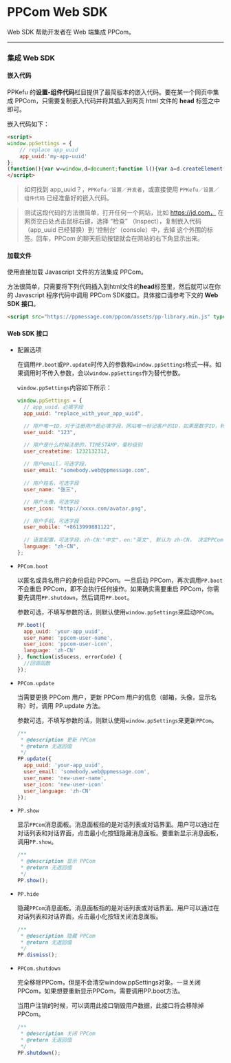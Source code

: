 # PPCom Web SDK

Web SDK 帮助开发者在 Web 端集成 PPCom。

----

### 集成 Web SDK

#### 嵌入代码
PPKefu 的**设置-组件代码**栏目提供了最简版本的嵌入代码。要在某一个网页中集成 PPCom，只需要复制嵌入代码并将其插入到网页 html 文件的 **head** 标签之中即可。

嵌入代码如下：

```html
<script>
window.ppSettings = {
    // replace app_uuid
    app_uuid:'my-app-uuid'
};
(function(){var w=window,d=document;function l(){var a=d.createElement('script');a.type='text/javascript';a.async=!0;a.src='https://ppmessage.com/ppcom/assets/pp-library.min.js';var b=d.getElementsByTagName('script')[0];b.parentNode.insertBefore(a,b)}w.attachEvent?w.attachEvent('onload',l):w.addEventListener('load',l,!1);})()
</script>
```

> 如何找到 app_uuid？，`PPKefu／设置／开发者`，或直接使用 `PPKefu／设置／组件代码` 已经准备好的嵌入代码。

> 测试这段代码的方法很简单，打开任何一个网站，比如 https://jd.com， 在网页空白处点击鼠标右键，选择 “检查” （Inspect），复制嵌入代码（app_uuid 已经替换）到 ‘控制台’（console）中，去掉 <script></script>这个外围的标签。回车，PPCom 的聊天启动按钮就会在网站的右下角显示出来。

#### 加载文件
使用直接加载 Javascript 文件的方法集成 PPCom。

方法很简单，只需要将下列代码插入到html文件的**head**标签里，然后就可以在你的 Javascript 程序代码中调用 PPCom SDK接口。具体接口请参考下文的 **Web SDK 接口**。

```html
<script src="https://ppmessage.com/ppcom/assets/pp-library.min.js" type="text/javascript"></script>
```

#### Web SDK 接口

- 配置选项
  
  在调用`PP.boot`或`PP.update`时传入的参数和`window.ppSettings`格式一样。如果调用时不传入参数，会以`window.ppSettings`作为替代参数。
  
  `window.ppSettings`内容如下所示：

  ```javascript
  window.ppSettings = {
	// app_uuid，必填字段
	app_uuid: "replace_with_your_app_uuid",

    // 用户唯一ID，对于注册用户是必填字段，网站唯一标记客户的ID，如果是数字ID，转成string
    user_uuid: "123",

    // 用户是什么时候注册的，TIMESTAMP，毫秒级别
    user_createtime: 1232132312,
    
    // 用户email，可选字段，
	user_email: "somebody.web@ppmessage.com",
    
    // 用户姓名，可选字段
    user_name: "张三",

    // 用户头像，可选字段
    user_icon: "http://xxxx.com/avatar.png",

    // 用户手机，可选字段
    user_mobile: "+8613999881122",
    
	// 语言配置，可选字段，zh-CN:"中文"，en:"英文", 默认为 zh-CN， 决定PPCom界面显示语言
	language: "zh-CN",
  };
  ```

- `PPCom.boot`
  
  以匿名或具名用户的身份启动 PPCom。一旦启动 PPCom，再次调用`PP.boot`不会重启 PPCom，即不会执行任何操作。如果确实需要重启 PPCom，你需要先调用`PP.shutdown`，然后调用`PP.boot`。
  
  参数可选，不填写参数的话，则默认使用`window.ppSettings`来启动`PPCom`。
  
  ```javascript
  PP.boot({
    app_uuid: 'your-app_uuid',
    user_name: 'ppcom-user-name',
    user_icon: 'ppcom-user-icon',
    language: 'zh-CN'
  }, function(isSucess, errorCode) {
    //回调函数
  });
  ```

- `PPCom.update`
  
  当需要更换 PPCom 用户，更新 PPCom 用户的信息（邮箱，头像，显示名称）时，调用 PP.update 方法。
  
  参数可选，不填写参数的话，则默认使用`window.ppSettings`来更新`PPCom`。
  
  ```javascript
  /**
   * @description 更新 PPCom
   * @return 无返回值
   */
  PP.update({
    app_uuid: 'your-app_uuid',
    user_email: 'somebody.web@ppmessage.com',
    user_name: 'new-user-name',
    user_icon: 'new-user-icon'
    user_language: 'zh-CN'
  });
  ```
  
- `PP.show`
 
  显示`PPCom`消息面板。消息面板指的是对话列表或对话界面。用户可以通过在对话列表和对话界面，点击最小化按钮隐藏消息面板。要重新显示消息面板，调用`PP.show`。

  ```javascript
  /**
   * @description 显示 PPCom
   * @return 无返回值
   */
  PP.show();
  ```

- `PP.hide`
 
  隐藏`PPCom`消息面板。消息面板指的是对话列表或对话界面。用户可以通过在对话列表和对话界面，点击最小化按钮关闭消息面板。
  
  ```javascript
  /**
   * @description 隐藏 PPCom
   * @return 无返回值
   */
  PP.dismiss();
  ```

- `PPCom.shutdown`
  
  完全移除PPCom，但是不会清空window.ppSettings对象。一旦关闭PPCom，如果想要重新显示PPCom，需要调用PP.boot方法。

  当用户注销的时候，可以调用此接口销毁用户数据，此接口将会移除掉PPCom。

  ```javascript
  /**
   * @description 关闭 PPCom
   * @return 无返回值
   */
  PP.shutdown();
  ```

